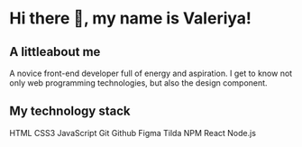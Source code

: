 <h1 align="left">Hi there 👋, my name is Valeriya!</h1>

## A littleabout me
A novice front-end developer full of energy and aspiration. I get to know not only web programming technologies, but also the design component.

## My technology stack
HTML CSS3 JavaScript Git Github Figma Tilda NPM React Node.js
